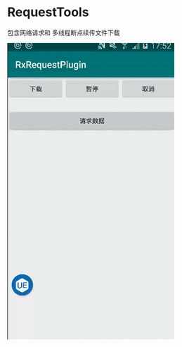 # RequestTools
包含网络请求和  多线程断点续传文件下载

![image](https://github.com/liuzeze/RequestTools/blob/master/GIF.gif)  

